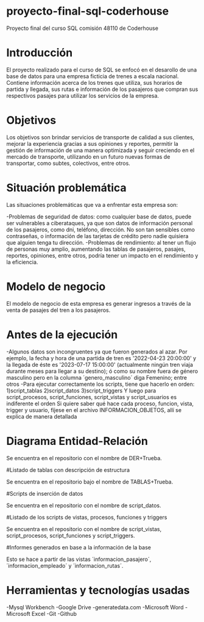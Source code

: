 # proyecto-final-sql-coderhouse
Proyecto final del curso SQL comisión 48110 de Coderhouse

# Introducción
El proyecto realizado para el curso de SQL se enfocó en el desarollo de una base de datos para una empresa ficticia de trenes a escala nacional. Contiene información acerca de los trenes que utiliza, sus horarios de partida y llegada, sus rutas e información de los pasajeros que compran sus respectivos pasajes para utilizar los servicios de la empresa.

# Objetivos
Los objetivos son brindar servicios de transporte de calidad a sus clientes, mejorar la experiencia gracias a sus opiniones y reportes, permitir la gestión de información de una manera optimizada y seguir creciendo en el mercado de transporte, utilizando en un futuro nuevas formas de transportar, como subtes, colectivos, entre otros.

# Situación problemática
Las situaciones problemáticas que va a enfrentar esta empresa son:

-Problemas de seguridad de datos: como cualquier base de datos, puede ser vulnerables a ciberataques, ya que son datos de información personal de los pasajeros, como dni, teléfono, dirección. No son tan sensibles como contraseñas, o información de las tarjetas de crédito pero nadie quisiera que alguien tenga tu dirección.
-Problemas de rendimiento: al tener un flujo de personas muy amplio, aumentando las tablas de pasajeros, pasajes, reportes, opiniones, entre otros, podría tener un impacto en el rendimiento y la eficiencia.

# Modelo de negocio
El modelo de negocio de esta empresa es generar ingresos a través de la venta de pasajes del tren a los pasajeros.

# Antes de la ejecución

-Algunos datos son incongruentes ya que fueron generados al azar. Por ejemplo, la fecha y hora de una partida de tren es '2022-04-23 20:00:00' y la llegada de éste es '2023-07-17 15:00:00' (actualmente ningún tren viaja durante meses para llegar a su destino); ó como su nombre fuera de género masculino pero en la columna ´genero_masculino´ diga Femenino; entre otros
-Para ejecutar correctamente los scripts, tiene que hacerlo en orden:
1)script_tablas
2)script_datos
3)script_triggers
Y luego para script_procesos, script_funciones, script_vistas y script_usuarios es indiferente el orden
Si quiere saber qué hace cada proceso, funcion, vista, trigger y usuario, fíjese en el archivo INFORMACION_OBJETOS, allí se explica de manera detallada

# Diagrama Entidad-Relación

Se encuentra en el repositorio con el nombre de DER+Trueba.

#Listado de tablas con descripción de estructura

Se encuentra en el repositorio bajo el nombre de TABLAS+Trueba.

#Scripts de inserción de datos

Se encuentra en el repositorio con el nombre de script_datos.

#Listado de los scripts de vistas, procesos, funciones y triggers

Se encuentra en el repositorio con el nombre de script_vistas, script_procesos, script_funciones y script_triggers.

#Informes generados en base a la información de la base

Esto se hace a partir de las vistas ´informacion_pasajero´, ´informacion_empleado´ y ´informacion_rutas´.


# Herramientas y tecnologías usadas

-Mysql Workbench
-Google Drive
-generatedata.com
-Microsoft Word
-Microsoft Excel
-Git
-Github
